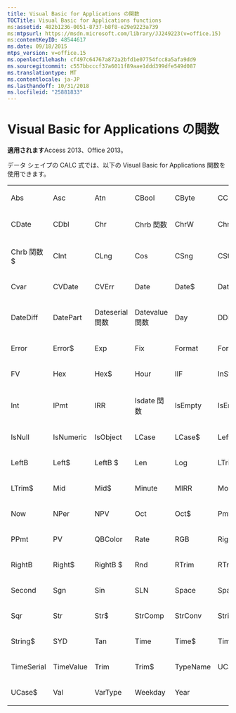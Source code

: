 ```yaml
---
title: Visual Basic for Applications の関数
TOCTitle: Visual Basic for Applications functions
ms:assetid: 482b1236-0051-8737-b8f8-e29e9223a739
ms:mtpsurl: https://msdn.microsoft.com/library/JJ249223(v=office.15)
ms:contentKeyID: 48544617
ms.date: 09/18/2015
mtps_version: v=office.15
ms.openlocfilehash: cf497c64767a872a2bfd1e07754fcc8a5afa9dd9
ms.sourcegitcommit: c557bbcccf37a6011f89aae1ddd399dfe549d087
ms.translationtype: MT
ms.contentlocale: ja-JP
ms.lasthandoff: 10/31/2018
ms.locfileid: "25881833"
---
```

# <a name="visual-basic-for-applications-functions"></a>Visual Basic for Applications の関数


**適用されます**Access 2013、Office 2013。

データ シェイプの CALC 式では、以下の Visual Basic for Applications 関数を使用できます。

<table style="width:100%;">
<colgroup>
<col style="width: 16%" />
<col style="width: 16%" />
<col style="width: 16%" />
<col style="width: 16%" />
<col style="width: 16%" />
<col style="width: 16%" />
</colgroup>
<tbody>
<tr class="odd">
<td><p>Abs</p></td>
<td><p>Asc</p></td>
<td><p>Atn</p></td>
<td><p>CBool</p></td>
<td><p>CByte</p></td>
<td><p>CCur</p></td>
</tr>
<tr class="even">
<td><p>CDate</p></td>
<td><p>CDbl</p></td>
<td><p>Chr</p></td>
<td><p>Chrb 関数</p></td>
<td><p>ChrW</p></td>
<td><p>Chr$</p></td>
</tr>
<tr class="odd">
<td><p>Chrb 関数 $</p></td>
<td><p>CInt</p></td>
<td><p>CLng</p></td>
<td><p>Cos</p></td>
<td><p>CSng</p></td>
<td><p>CStr</p></td>
</tr>
<tr class="even">
<td><p>Cvar</p></td>
<td><p>CVDate</p></td>
<td><p>CVErr</p></td>
<td><p>Date</p></td>
<td><p>Date$</p></td>
<td><p>DateAdd</p></td>
</tr>
<tr class="odd">
<td><p>DateDiff</p></td>
<td><p>DatePart</p></td>
<td><p>Dateserial 関数</p></td>
<td><p>Datevalue 関数</p></td>
<td><p>Day</p></td>
<td><p>DDB</p></td>
</tr>
<tr class="even">
<td><p>Error</p></td>
<td><p>Error$</p></td>
<td><p>Exp</p></td>
<td><p>Fix</p></td>
<td><p>Format</p></td>
<td><p>Format$</p></td>
</tr>
<tr class="odd">
<td><p>FV</p></td>
<td><p>Hex</p></td>
<td><p>Hex$</p></td>
<td><p>Hour</p></td>
<td><p>IIF</p></td>
<td><p>InStr</p></td>
</tr>
<tr class="even">
<td><p>Int</p></td>
<td><p>IPmt</p></td>
<td><p>IRR</p></td>
<td><p>Isdate 関数</p></td>
<td><p>IsEmpty</p></td>
<td><p>IsError</p></td>
</tr>
<tr class="odd">
<td><p>IsNull</p></td>
<td><p>IsNumeric</p></td>
<td><p>IsObject</p></td>
<td><p>LCase</p></td>
<td><p>LCase$</p></td>
<td><p>Left</p></td>
</tr>
<tr class="even">
<td><p>LeftB</p></td>
<td><p>Left$</p></td>
<td><p>LeftB $</p></td>
<td><p>Len</p></td>
<td><p>Log</p></td>
<td><p>LTrim</p></td>
</tr>
<tr class="odd">
<td><p>LTrim$</p></td>
<td><p>Mid</p></td>
<td><p>Mid$</p></td>
<td><p>Minute</p></td>
<td><p>MIRR</p></td>
<td><p>Month</p></td>
</tr>
<tr class="even">
<td><p>Now</p></td>
<td><p>NPer</p></td>
<td><p>NPV</p></td>
<td><p>Oct</p></td>
<td><p>Oct$</p></td>
<td><p>Pmt</p></td>
</tr>
<tr class="odd">
<td><p>PPmt</p></td>
<td><p>PV</p></td>
<td><p>QBColor</p></td>
<td><p>Rate</p></td>
<td><p>RGB</p></td>
<td><p>Right</p></td>
</tr>
<tr class="even">
<td><p>RightB</p></td>
<td><p>Right$</p></td>
<td><p>RightB $</p></td>
<td><p>Rnd</p></td>
<td><p>RTrim</p></td>
<td><p>RTrim$</p></td>
</tr>
<tr class="odd">
<td><p>Second</p></td>
<td><p>Sgn</p></td>
<td><p>Sin</p></td>
<td><p>SLN</p></td>
<td><p>Space</p></td>
<td><p>Space$</p></td>
</tr>
<tr class="even">
<td><p>Sqr</p></td>
<td><p>Str</p></td>
<td><p>Str$</p></td>
<td><p>StrComp</p></td>
<td><p>StrConv</p></td>
<td><p>String</p></td>
</tr>
<tr class="odd">
<td><p>String$</p></td>
<td><p>SYD</p></td>
<td><p>Tan</p></td>
<td><p>Time</p></td>
<td><p>Time$</p></td>
<td><p>Timer</p></td>
</tr>
<tr class="even">
<td><p>TimeSerial</p></td>
<td><p>TimeValue</p></td>
<td><p>Trim</p></td>
<td><p>Trim$</p></td>
<td><p>TypeName</p></td>
<td><p>UCase</p></td>
</tr>
<tr class="odd">
<td><p>UCase$</p></td>
<td><p>Val</p></td>
<td><p>VarType</p></td>
<td><p>Weekday</p></td>
<td><p>Year</p></td>
<td><p><br />
</p></td>
</tr>
</tbody>
</table>

